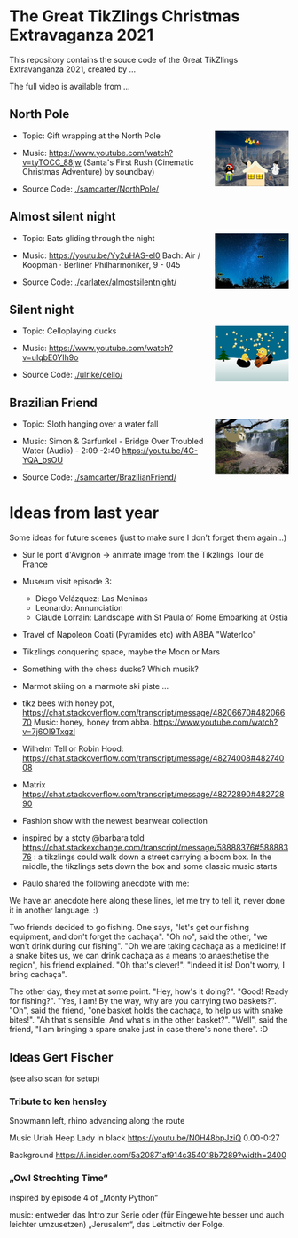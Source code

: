 # The Great TikZlings Christmas Extravaganza 2021

This repository contains the souce code of the Great TikZlings Extravanganza 2021, created by ...

The full video is available from ...

## North Pole

<img align="right" src="./samcarter/NorthPole/NorthPole.png" height="100">

- Topic: Gift wrapping at the North Pole

- Music: https://www.youtube.com/watch?v=tyTOCC_88jw (Santa's First Rush (Cinematic Christmas Adventure) by soundbay)

- Source Code: [./samcarter/NorthPole/](https://github.com/samcarter/Extravaganza2021/tree/master/samcarter/NorthPole)

## Almost silent night

<img align="right" src="./carlatex/almostsilentnight/almostsilentnight.png" height="100">

- Topic: Bats gliding through the night

- Music: https://youtu.be/Yy2uHAS-el0 Bach: Air / Koopman · Berliner Philharmoniker, 9 - 045

- Source Code: [./carlatex/almostsilentnight/](https://github.com/samcarter/Extravaganza2021/tree/master/carlatex/almostsilentnight)

## Silent night

<img align="right" src="./ulrike/cello/celloducks.png" height="100">

- Topic: Celloplaying ducks

- Music: https://www.youtube.com/watch?v=uIqbE0Ylh9o

- Source Code: [./ulrike/cello/](https://github.com/samcarter/Extravaganza2021/tree/master/ulrike/cello)

## Brazilian Friend

<img align="right" src="./samcarter/BrazilianFriend/BrazilianFriend.png" height="100">

- Topic: Sloth hanging over a water fall

- Music: Simon & Garfunkel - Bridge Over Troubled Water (Audio) - 2:09 -2:49 https://youtu.be/4G-YQA_bsOU

- Source Code: [./samcarter/BrazilianFriend/](https://github.com/samcarter/Extravaganza2021/tree/master/samcarter/BrazilianFriend)

# Ideas from last year


Some ideas for future scenes (just to make sure I don't forget them again...)

- Sur le pont d'Avignon -> animate image from the Tikzlings Tour de France

- Museum visit episode 3: 
  - Diego Velázquez: Las Meninas 
  - Leonardo: Annunciation
  - Claude Lorrain: Landscape with St Paula of Rome Embarking at Ostia
  
- Travel of Napoleon Coati (Pyramides etc) with ABBA "Waterloo"

- Tikzlings conquering space, maybe the Moon or Mars

- Something with the chess ducks? Which musik?

- Marmot skiing on a marmote ski piste ...

- tikz bees with honey pot, https://chat.stackoverflow.com/transcript/message/48206670#48206670
  Music: honey, honey from abba. https://www.youtube.com/watch?v=7j6OI9TxqzI
 
- Wilhelm Tell or Robin Hood: https://chat.stackoverflow.com/transcript/message/48274008#48274008

- Matrix https://chat.stackoverflow.com/transcript/message/48272890#48272890
 
- Fashion show with the newest bearwear collection

- inspired by a stoty @barbara told https://chat.stackexchange.com/transcript/message/58888376#58888376 : a tikzlings could walk down a street carrying a boom box. In the middle, the tikzlings sets down the box and some classic music starts

- Paulo shared the following anecdote with me:

We have an anecdote here along these lines, let me try to tell it, never done it in another language. :)

Two friends decided to go fishing. One says, "let's get our fishing equipment, and don't forget the cachaça". "Oh no", said the other, "we won't drink during our fishing". "Oh we are taking cachaça as a medicine! If a snake bites us, we can drink cachaça as a means to anaesthetise the region", his friend explained. "Oh that's clever!". "Indeed it is! Don't worry, I bring cachaça".

The other day, they met at some point. "Hey, how's it doing?". "Good! Ready for fishing?". "Yes, I am! By the way, why are you carrying two baskets?". "Oh", said the friend, "one basket holds the cachaça, to help us with snake bites!". "Ah that's sensible. And what's in the other basket?". "Well", said the friend, "I am bringing a spare snake just in case there's none there". :D

## Ideas Gert Fischer

(see also scan for setup)



### Tribute to ken hensley 

Snowmann left, rhino advancing along the route

Music Uriah Heep Lady in black https://youtu.be/N0H48bpJziQ 0.00-0:27

Background https://i.insider.com/5a20871af914c354018b7289?width=2400

### „Owl Strechting Time“ 

inspired by episode 4 of „Monty Python“

music: entweder das Intro zur Serie oder (für Eingeweihte besser und auch leichter umzusetzen) „Jerusalem“, das Leitmotiv der Folge.



